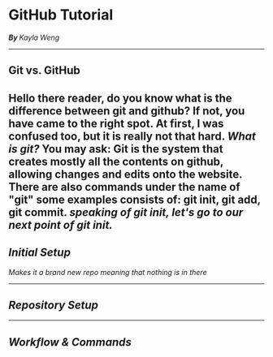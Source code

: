 # GitHub Tutorial

<b> <i> By </b> </i> <i>Kayla Weng </i>

---
## Git vs. GitHub
<p3> Hello there reader, do you know what is the difference between git and github? 
If not, you have came to the right spot. At first, I was confused too, but it is really not that hard. 
<i> What is git? </i> You may ask: 
Git is the system that creates mostly all the contents on github, allowing changes and edits onto the website.
There are also commands under the name of "git" some examples consists of: 
git init, git add, git commit. <i> speaking of git init, let's go to our next point of git init.</p>
---
## Initial Setup
<p3> Makes it a brand new repo meaning that nothing is in there


---
## Repository Setup



---
## Workflow & Commands
